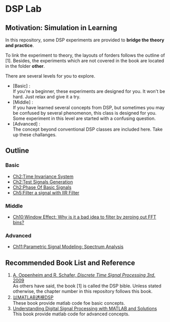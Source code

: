 ﻿# DSP Lab

## Motivation: Simulation in Learning
In this repository, some DSP experiments are provided to **bridge the theory and practice**.

To link the experiment to theory, the layouts of forders follows the outline of [1]. Besides, the experiments which are not covered in the book are located in the folder **other**.

There are several levels for you to explore.
- [Basic] :  
If you're a beginner, these experiments are designed for you. It won't be hard. Just relax and give it a try.
- [Middle] :  
If you have learned several concepts from DSP, but sometimes you may be confused by several phenomenon, this class is designed for you. Some experiment in this level are started with a confusing question.
- [Advanced] :  
The concept beyond conventional DSP classes are included here. Take up these challanges.

## Outline  

### Basic
- [Ch2:Time Invariance System](/%5Bh2%5DDiscreteTimeSignalAndSystem/%5BBasic%5DTimeInvariance)
- [Ch2:Test Signals Generation](/%5BCh2%5DDiscreteTimeSignalAndSystem/%5BBasic%5DTestSignalsGeneration)
- [Ch2:Phase Of Basic Signals](/%5BCh2%5DDiscreteTimeSignalAndSystem/%5BBasic%5DMagPhaseOfSignal)  
- [Ch5:Filter a signal with IIR Filter](/%5BCh5%5DTransformAnalysisOfLTISystem/Filter)  

### Middle
- [Ch10:Window Effect: Why is it a bad idea to filter by zeroing out FFT bins?](http://140.113.150.98:8081/abc1199281/DSP_lab/tree/Dev/%5BCh7%5DFilterDesignTechniques/%5BMiddle%5DWindowEffect)  

### Advanced
- [Ch11:Parametric Signal Modeling: Spectrum Analysis](http://140.113.150.98:8081/abc1199281/DSP_lab/tree/Dev/%5BCh11%5DParametricSignalModeling/%5BAdvanced%5DSpectrumAnalysis)

## Recommended Book List and Reference


1. [A. Oppenheim and R. Schafer, *Discrete Time Signal Processing 3rd*. 2009](https://dl.acm.org/citation.cfm?id=1795494)  
As others have said, the book [1] is called the DSP bible. Unless stated otherwise, the chapter number in this repository follows this book.
2. [以MATLAB透視DSP](https://www.kingstone.com.tw/new/basic/2014712029455)  
These book provide matlab code foe basic concepts.
3. [Understanding Digital Signal Processing with MATLAB and Solutions](https://www.mathworks.com/academia/books/understanding-digital-signal-processing-with-matlab-and-solutions-poularikas.html)  
This book provide matlab code for advanced concepts.